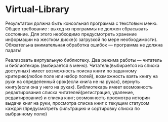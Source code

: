 # Virtual-Library
 Результатом должна быть консольная программа с текстовым меню.
 Общее требование : выход из программы не должен сбрасывать состояние. 
 Для этого необходимо предусмотреть хранение информации на жестком диске(с загрузкой по мере необходимости). 
 Обязательна внимательная обработка ошибок — программа не должна падать!

Реализовать виртуальную библиотеку. Два режима работы — читатель и библиотекарь (выбирается в меню).
Читатель(выбирается из списка доступных) имеет возможность поиска книги по заданному критерию(любое поле или набор полей), 
возможность взять книгу на руки на определенный срок(если книга не на руках), 
вернуть книгу(если она у него на руках).
Библиотекарь имеет возможность редактирования списка читателей(регистрация, удаление, редактирование) и списка книг;
возможность просмотра истории выдачи книг на руки, 
просмотра списка книг с текущим статусом каждой (предусмотреть фильтрацию и сортировку списка по выбранному полю)
